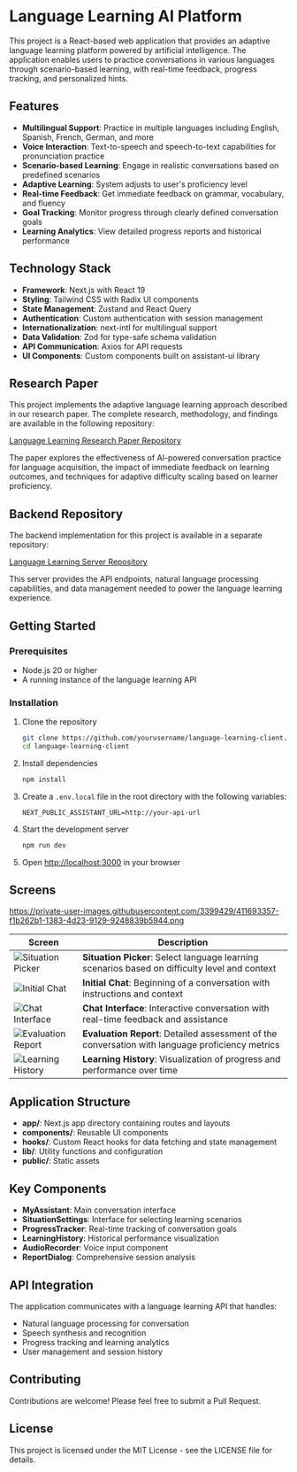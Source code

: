 # Language Learning AI Platform

This project is a React-based web application that provides an adaptive language learning platform powered by artificial intelligence. The application enables users to practice conversations in various languages through scenario-based learning, with real-time feedback, progress tracking, and personalized hints.

## Features

- **Multilingual Support**: Practice in multiple languages including English, Spanish, French, German, and more
- **Voice Interaction**: Text-to-speech and speech-to-text capabilities for pronunciation practice
- **Scenario-based Learning**: Engage in realistic conversations based on predefined scenarios
- **Adaptive Learning**: System adjusts to user's proficiency level
- **Real-time Feedback**: Get immediate feedback on grammar, vocabulary, and fluency
- **Goal Tracking**: Monitor progress through clearly defined conversation goals
- **Learning Analytics**: View detailed progress reports and historical performance

## Technology Stack

- **Framework**: Next.js with React 19
- **Styling**: Tailwind CSS with Radix UI components
- **State Management**: Zustand and React Query
- **Authentication**: Custom authentication with session management
- **Internationalization**: next-intl for multilingual support
- **Data Validation**: Zod for type-safe schema validation
- **API Communication**: Axios for API requests
- **UI Components**: Custom components built on assistant-ui library

## Research Paper

This project implements the adaptive language learning approach described in our research paper. The complete research, methodology, and findings are available in the following repository:

[Language Learning Research Paper Repository](https://github.com/EmaSuriano/language-learning-paper)

The paper explores the effectiveness of AI-powered conversation practice for language acquisition, the impact of immediate feedback on learning outcomes, and techniques for adaptive difficulty scaling based on learner proficiency.

## Backend Repository

The backend implementation for this project is available in a separate repository:

[Language Learning Server Repository](https://github.com/EmaSuriano/language-learning-server)

This server provides the API endpoints, natural language processing capabilities, and data management needed to power the language learning experience.

## Getting Started

### Prerequisites

- Node.js 20 or higher
- A running instance of the language learning API

### Installation

1. Clone the repository

   ```bash
   git clone https://github.com/yourusername/language-learning-client.git
   cd language-learning-client
   ```

2. Install dependencies

   ```bash
   npm install
   ```

3. Create a `.env.local` file in the root directory with the following variables:

   ```
   NEXT_PUBLIC_ASSISTANT_URL=http://your-api-url
   ```

4. Start the development server

   ```bash
   npm run dev
   ```

5. Open [http://localhost:3000](http://localhost:3000) in your browser

## Screens

https://private-user-images.githubusercontent.com/3399429/411693357-f1b262b1-1383-4d23-9129-9248839b5944.png

| Screen                                                                                                | Description                                                                                      |
| ----------------------------------------------------------------------------------------------------- | ------------------------------------------------------------------------------------------------ |
| ![Situation Picker](https://github.com/user-attachments/assets/97c3e4e6-2a75-4d90-a2e9-422afb081344)  | **Situation Picker**: Select language learning scenarios based on difficulty level and context   |
| ![Initial Chat](https://github.com/user-attachments/assets/0a7c314e-265f-41fa-9d17-8f3350409544)      | **Initial Chat**: Beginning of a conversation with instructions and context                      |
| ![Chat Interface](https://github.com/user-attachments/assets/193bb62f-df19-4fe2-8590-101da4a17d2e)    | **Chat Interface**: Interactive conversation with real-time feedback and assistance              |
| ![Evaluation Report](https://github.com/user-attachments/assets/bee6d9a3-fa35-4c59-a5b1-3bcf97697e05) | **Evaluation Report**: Detailed assessment of the conversation with language proficiency metrics |
| ![Learning History](https://github.com/user-attachments/assets/ad93d8a8-11fb-47ea-affe-df486ab89197)  | **Learning History**: Visualization of progress and performance over time                        |

## Application Structure

- **app/**: Next.js app directory containing routes and layouts
- **components/**: Reusable UI components
- **hooks/**: Custom React hooks for data fetching and state management
- **lib/**: Utility functions and configuration
- **public/**: Static assets

## Key Components

- **MyAssistant**: Main conversation interface
- **SituationSettings**: Interface for selecting learning scenarios
- **ProgressTracker**: Real-time tracking of conversation goals
- **LearningHistory**: Historical performance visualization
- **AudioRecorder**: Voice input component
- **ReportDialog**: Comprehensive session analysis

## API Integration

The application communicates with a language learning API that handles:

- Natural language processing for conversation
- Speech synthesis and recognition
- Progress tracking and learning analytics
- User management and session history

## Contributing

Contributions are welcome! Please feel free to submit a Pull Request.

## License

This project is licensed under the MIT License - see the LICENSE file for details.
